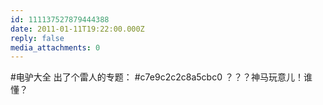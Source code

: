 ```yaml
---
id: 111137527879444388
date: 2011-01-11T19:22:00.000Z
reply: false
media_attachments: 0
---
```


#电驴大全 出了个雷人的专题： #c7e9c2c2c8a5cbc0 ？？？神马玩意儿！谁懂？ ​​​​

